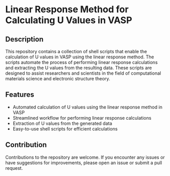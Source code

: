 # Linear Response Method for Calculating U Values in VASP
## Description 
This repository contains a collection of shell scripts that enable the calculation of U values in VASP using the linear response method. The scripts automate the process of performing linear response calculations and extracting the U values from the resulting data. These scripts are designed to assist researchers and scientists in the field of computational materials science and electronic structure theory.

## Features
- Automated calculation of U values using the linear response method in VASP
- Streamlined workflow for performing linear response calculations
- Extraction of U values from the generated data
- Easy-to-use shell scripts for efficient calculations

## Contribution
Contributions to the repository are welcome. If you encounter any issues or have suggestions for improvements, please open an issue or submit a pull request.
  
